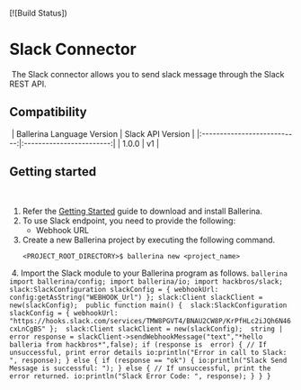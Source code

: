 [![Build Status])
​
# Slack Connector
​
The Slack connector allows you to send slack message through the Slack REST API.
​
## Compatibility
​
| Ballerina Language Version  | Slack API Version        |
|:---------------------------:|:------------------------:|
| 1.0.0                       | v1                       |
​
## Getting started
​
1.  Refer the [Getting Started](https://ballerina.io/learn/getting-started/) guide to download and install Ballerina.
​
2.  To use Slack endpoint, you need to provide the following:
​
       - Webhook URL
​
3. Create a new Ballerina project by executing the following command.
​
	```shell
	<PROJECT_ROOT_DIRECTORY>$ ballerina new <project_name>
	```
​
4. Import the Slack module to your Ballerina program as follows.
​
	```ballerina
	import ballerina/config;
	import ballerina/io;
    import hackbros/slack;
​
    slack:SlackConfiguration slackConfig = {
    webhookUrl: config:getAsString("WEBHOOK_Url")
    };
    slack:Client slackClient = new(slackConfig);
​
    public function main() {
​
        slack:SlackConfiguration slackConfig = {
            webhookUrl: "https://hooks.slack.com/services/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"
        };
​
        slack:Client slackClient = new(slackConfig);
​
        string | error response = slackClient->sendWebhookMessage("text","*hello balleria from hackbros*",false);
        if (response is  error) {
        // If unsuccessful, print error details
            io:println("Error in call to Slack: ", response);
        } else {
            if (response == "ok") {
                io:println("Slack Send Message is successful: ");
            }
            else {
            // If unsuccessful, print the error returned.
            io:println("Slack Error Code: ", response);
            }
        }
    }
	```